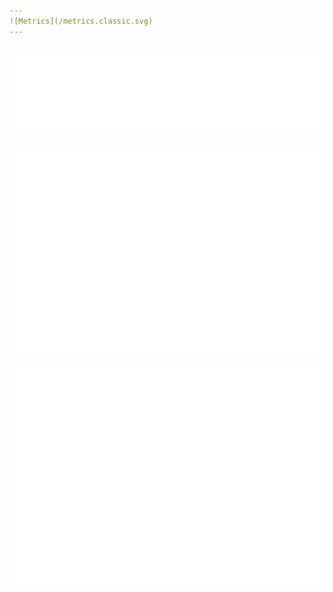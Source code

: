 ```yaml
---
![Metrics](/metrics.classic.svg)
---
```

![Habits](/metrics.plugin.habits.facts.svg)
---
 ![Achievements](/metrics.plugin.achievements.svg) 
---
![Commits Calendar](/metrics.plugin.isocalendar.fullyear.svg)

